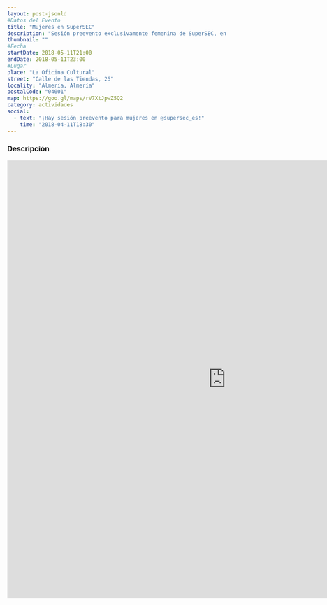 ```yaml
---
layout: post-jsonld
#Datos del Evento
title: "Mujeres en SuperSEC"
description: "Sesión preevento exclusivamente femenina de SuperSEC, en colaboración con el comité de OWASP Women In AppSec."
thumbnail: ""
#Fecha
startDate: 2018-05-11T21:00
endDate: 2018-05-11T23:00
#Lugar
place: "La Oficina Cultural"
street: "Calle de las Tiendas, 26"
locality: "Almería, Almería"
postalCode: "04001"
map: https://goo.gl/maps/rV7XtJpwZ5Q2
category: actividades
social:
  - text: "¡Hay sesión preevento para mujeres en @supersec_es!"
    time: "2018-04-11T18:30"
---
```


### Descripción

<iframe src="https://supersec.es/actividades/2018-05-11.html" width="1000" height="1000" frameborder="0" style="border:0" allowfullscreen></iframe>
